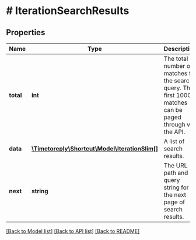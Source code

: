 # # IterationSearchResults

## Properties

Name | Type | Description | Notes
------------ | ------------- | ------------- | -------------
**total** | **int** | The total number of matches for the search query. The first 1000 matches can be paged through via the API. |
**data** | [**\Timetoreply\Shortcut\Model\IterationSlim[]**](IterationSlim.md) | A list of search results. |
**next** | **string** | The URL path and query string for the next page of search results. |

[[Back to Model list]](../../README.md#models) [[Back to API list]](../../README.md#endpoints) [[Back to README]](../../README.md)
